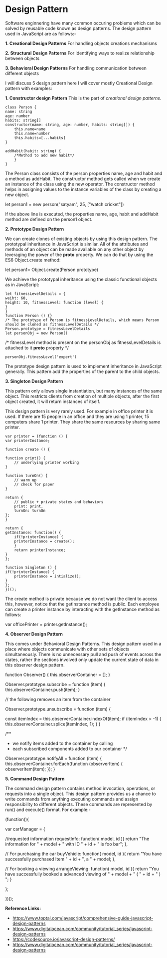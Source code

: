
# Design Pattern
 Software enginnering have many common occuring problems which can be solved by reusable code known as design patterns.
The design pattern used in JavaScript are as follows:-

 **1.  Creational Design Patterns**
    For handling objects creations mechanisms
    
 **2.  Structural Design Patterns**
     For identifying ways to realize relationship between objects
     
 **3.  Behavioral Design Patterns**
     For handling communication between different objects
 
I will discuss 5 design pattern here I will cover mostly Creational Design pattern with examples:

**1. Constructor design Pattern**
This is the part of *creational design patterns*.


    class Person {
    name: string
    age: number
    habits: string[]
    constructor(name: string, age: number, habits: string[]) {
    	this.name=name
    	this.name=number
    	this.habits=[...habits]
    }

    addHabit(habit: string) {
    	/*Method to add new habit*/
	    }
    }

The Person class consists of the person properties name, age and habit and a method as addHabit. The constructor method gets called when we create an instance of the class using the new operator. The constructor method helps in assigning values to the instance variables of the class by creating a new object.

let person1 = new person("satyam", 25, ["watch cricket"])

If the above line is executed, the properties name, age, habit and addHabit method are defined on the person1 object. 

**2. Prototype Design Pattern**

We can create clones of existing objects by using this design pattern. The prototypal inheritance in JavaScript is similar. 
All of the attributes and methods of an object can be made available on any other object by leveraging the power of the __proto__ property. We can do that by using the ES6 Object.create method:

let person1= Object.create(Person.prototype)

We achieve the prototypal inheritance using the classic functional objects as in JavaScript:

    let fitnessLevelDetails = {
    weiht: 60,
    height: 10, fitnessLevel: function (level) {
	}
    }
    function Person () {}
    /* The prototype of Person is fitnessLevelDetails, which means Person should be cloned as fitnessLevelDetails */
    Person.prototype = fitnessLevelDetails
    let personObj = new Person()

/* fitnessLevel method is present on the personObj as fitnessLevelDetails is attached to it __proto__ property */

	personObj.fitnessLevel('expert')

The prototype design pattern is used to implement inheritance in JavaScript generally. This pattern add the properties of the parent to the child objects.

**3. Singleton Design Pattern**

This pattern only allows single instantiation, but many instances of the same object. This restricts clients from creation of multiple objects, after the first object created, it will return instances of itself.

This design pattern is very rarely used. For example in office printer it is used. If there are 15 people in an office and they are  using 1 printer, 15 computers share 1 printer. They share the same resources by sharing same printer.

    var printer = (function () {
    var printerInstance;

    function create () {

    function print() {
        // underlying printer working
    }

    function turnOn() {
        // warm up
        // check for paper
    }

    return {
        // public + private states and behaviors
        print: print,
        turnOn: turnOn
    };
    }

    return {
    getInstance: function() {
        if(!printerInstance) {
        printerInstance = create();
        }
        return printerInstance;
    }
    };

    function Singleton () {
    if(!printerInstance) {
        printerInstance = intialize();
    }
    };
    })();


The create method is private because we do not want the client to access this, however, notice that the getInstance method is public. Each employee can create a printer instance by interacting with the getInstance method as follows:

var officePrinter = printer.getInstance();

**4. Observer Design Pattern**

This comes under Behavioral Design Patterns. This design pattern used in a place where objects communicate with other sets of objects simultaneously. There is no unnecessary pull and push of events across the states, rather the sections involved only update the current state of data in this observer design pattern.

function Observer() {
this.observerContainer = [];
}

Observer.prototype.subscribe = function (item) {
this.observerContainer.push(item);
}

// the following removes an item from the container

Observer.prototype.unsubscribe = function (item) {

const itemIndex = this.observerContainer.indexOf(item);
if (itemIndex &gt; -1) {
this.observerContainer.splice(itemIndex, 1);
}
}

/**
* we notify items added to the container by calling
* each subscribed components added to our container
*/

Observer.prototype.notifyAll = function (item) {
this.observerContainer.forEach(function (observerItem) {
observerItem(item);
});
}

**5. Command Design Pattern**

The command design pattern contains method invocation, operations, or requests into a single object. This design pattern provides us a chance to write commands from anything executing commands and assign responsibility to different objects. These commands are represented by run() and execute() format.
For example:-

(function(){

var carManager = {

//requested information
requestInfo: function( model, id ){
return "The information for " + model + " with ID " + id + " is foo bar";
},

// For purchasing the car
buyVehicle: function( model, id ){
return "You have successfully purchased Item " + id + ", a " + model;
},

// For booking a viewing
arrangeViewing: function( model, id ){
return "You have successfully booked a advanced viewing of " + model + " ( " + id + " ) ";
}

};

})();

**Reference Links:**
 - https://www.toptal.com/javascript/comprehensive-guide-javascript-design-patterns
 - https://www.digitalocean.com/community/tutorial_series/javascript-design-patterns
 - https://codesource.io/javascript-design-patterns/
 - https://www.digitalocean.com/community/tutorial_series/javascript-design-patterns
